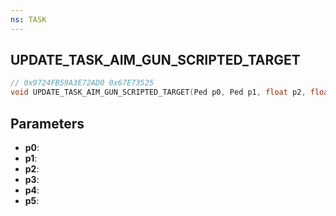 ```yaml
---
ns: TASK
---
```

## UPDATE_TASK_AIM_GUN_SCRIPTED_TARGET

```c
// 0x9724FB59A3E72AD0 0x67E73525
void UPDATE_TASK_AIM_GUN_SCRIPTED_TARGET(Ped p0, Ped p1, float p2, float p3, float p4, BOOL p5);
```


## Parameters
* **p0**: 
* **p1**: 
* **p2**: 
* **p3**: 
* **p4**: 
* **p5**: 

